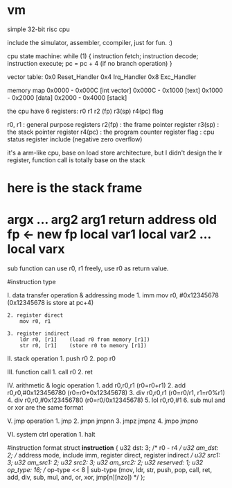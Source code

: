 # vm
simple 32-bit risc cpu

include the simulator, assembler, ccompiler, just for fun. :)

cpu state machine: 
while (1) {
    instruction fetch;
    instruction decode;
    instruction execute;
    pc = pc + 4 (if no branch operation)
}

vector table:
0x0     Reset_Handler
0x4     Irq_Handler
0x8     Exc_Handler

memory map
0x0000 - 0x000C [int vector]
0x000C - 0x1000 [text]
0x1000 - 0x2000 [data]
0x2000 - 0x4000 [stack]

the cpu have 6 registers: r0 r1 r2 (fp) r3(sp) r4(pc) flag

r0, r1 : general purpose registers
r2(fp) : the frame pointer register
r3(sp) : the stack pointer register
r4(pc) : the program counter register
flag   : cpu status register include (negative zero overflow)

it's a arm-like cpu, base on load store architecture, 
but I didn't design the lr register, function call is totally base on the stack

here is the stack frame
===========
argx
...
arg2
arg1
return address
old fp         <- new fp
local var1
local var2
...
local varx
===========
sub function can use r0, r1 freely, use r0 as return value.

#instruction type

I. data transfer operation & addressing mode
    1. imm
        mov r0, #0x12345678     (0x12345678 is store at pc+4)
    
    2. register direct
        mov r0, r1
    
    3. register indirect
        ldr r0, [r1]    (load r0 from memory [r1])
        str r0, [r1]    (store r0 to memory [r1])

II. stack operation
    1. push r0
    2. pop  r0

III. function call
    1. call r0
    2. ret

IV. arithmetic & logic operation 
    1. add r0,r0,r1     (r0=r0+r1)
    2. add r0,r0,#0x123456780 (r0=r0+0x12345678)
    3. div r0,r0,r1     (r0=r0/r1, r1=r0%r1)
    4. div r0,r0,#0x123456780 (r0=r0/0x12345678)
    5. lol r0,r0,#1
    6. sub mul and or xor are the same format

V. jmp operation
    1. jmp
    2. jmpn jmpnn
    3. jmpz jmpnz
    4. jmpo jmpno

VI. system ctrl operation
    1. halt

#instruction format
struct __instruction__ {
    u32 dst:       3;   /* r0 - r4 */
    u32 am_dst:    2;   /* address mode, include imm, register direct, register indirect */
    u32 src1:      3;
    u32 am_src1:   2;
    u32 src2:      3;
    u32 am_src2:   2;
    u32 reserved:  1;
    u32 op_type:  16;   /* op-type << 8 | sub-type (mov, ldr, str, push, pop, call, ret, add, div, sub, mul, and, or, xor, jmp[n][nzo]) */
};

